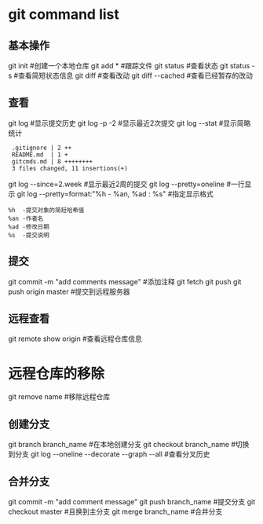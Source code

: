 # git command list
## 基本操作
git init            #创建一个本地仓库
git add *           #跟踪文件
git status          #查看状态
git status -s       #查看简短状态信息
git diff            #查看改动
git diff --cached   #查看已经暂存的改动

## 查看
git log             #显示提交历史
git log -p -2       #显示最近2次提交
git log --stat      #显示简略统计
```
 .gitignore | 2 ++
 README.md  | 1 +
 gitcmds.md | 8 ++++++++
 3 files changed, 11 insertions(+)
```
git log --since=2.week #显示最近2周的提交
git log --pretty=oneline #一行显示
git log --pretty=format:"%h - %an, %ad : %s" #指定显示格式
```
%h  -提交对象的简短哈希值
%an -作者名
%ad -修改日期
%s  -提交说明
```

## 提交
git commit -m "add comments message"    #添加注释
git fetch
git push
git push origin master                  #提交到远程服务器

## 远程查看
git remote show origin                  #查看远程仓库信息

# 远程仓库的移除
git remove name                         #移除远程仓库

## 创建分支
git branch branch_name #在本地创建分支
git checkout branch_name #切换到分支
git log --oneline --decorate --graph --all #查看分叉历史

## 合并分支
git commit -m "add comment message" 
git push branch_name    #提交分支
git checkout master     #且换到主分支
git merge branch_name   #合并分支


